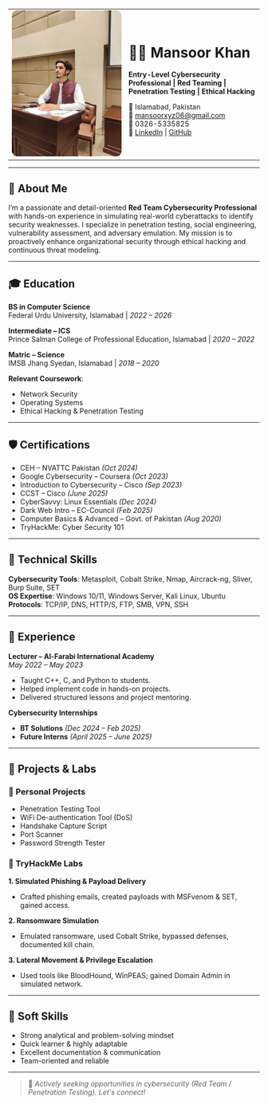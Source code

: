 <table>
<tr>
<td width="220px" align="center">
  <img src="profile pic.jpg" width="220" alt="Mansoor Khan" style="border-radius: 10px;">
</td>
<td>

# 👨‍💻 Mansoor Khan

**Entry-Level Cybersecurity Professional | Red Teaming | Penetration Testing | Ethical Hacking**

📍 Islamabad, Pakistan  
📧 mansoorxyz06@gmail.com  
📱 0326-5335825  
🔗 [LinkedIn](https://www.linkedin.com/in/mansoor-k-5687b1299) | [GitHub](https://github.com/123-mansoor)

</td>
</tr>
</table>

---

## 🧠 About Me

I’m a passionate and detail-oriented **Red Team Cybersecurity Professional** with hands-on experience in simulating real-world cyberattacks to identify security weaknesses. I specialize in penetration testing, social engineering, vulnerability assessment, and adversary emulation. My mission is to proactively enhance organizational security through ethical hacking and continuous threat modeling.

---

## 🎓 Education

**BS in Computer Science**  
Federal Urdu University, Islamabad | *2022 – 2026*

**Intermediate – ICS**  
Prince Salman College of Professional Education, Islamabad | *2020 – 2022*

**Matric – Science**  
IMSB Jhang Syedan, Islamabad | *2018 – 2020*

**Relevant Coursework**:  
- Network Security  
- Operating Systems  
- Ethical Hacking & Penetration Testing  

---

## 🛡️ Certifications

- CEH – NVATTC Pakistan *(Oct 2024)*  
- Google Cybersecurity – Coursera *(Oct 2023)*  
- Introduction to Cybersecurity – Cisco *(Sep 2023)*  
- CCST – Cisco *(June 2025)*  
- CyberSavvy: Linux Essentials *(Dec 2024)*  
- Dark Web Intro – EC-Council *(Feb 2025)*  
- Computer Basics & Advanced – Govt. of Pakistan *(Aug 2020)*  
- TryHackMe: Cyber Security 101

---

## 🧰 Technical Skills

**Cybersecurity Tools**: Metasploit, Cobalt Strike, Nmap, Aircrack-ng, Sliver, Burp Suite, SET  
**OS Expertise**: Windows 10/11, Windows Server, Kali Linux, Ubuntu  
**Protocols**: TCP/IP, DNS, HTTP/S, FTP, SMB, VPN, SSH  

---

## 💼 Experience

**Lecturer – Al-Farabi International Academy**  
*May 2022 – May 2023*  
- Taught C++, C, and Python to students.  
- Helped implement code in hands-on projects.  
- Delivered structured lessons and project mentoring.

**Cybersecurity Internships**  
- **BT Solutions** *(Dec 2024 – Feb 2025)*  
- **Future Interns** *(April 2025 – June 2025)*  

---

## 🔬 Projects & Labs

### 🔧 Personal Projects
- Penetration Testing Tool  
- WiFi De-authentication Tool (DoS)  
- Handshake Capture Script  
- Port Scanner  
- Password Strength Tester  

### 🧪 TryHackMe Labs

**1. Simulated Phishing & Payload Delivery**  
- Crafted phishing emails, created payloads with MSFvenom & SET, gained access.

**2. Ransomware Simulation**  
- Emulated ransomware, used Cobalt Strike, bypassed defenses, documented kill chain.

**3. Lateral Movement & Privilege Escalation**  
- Used tools like BloodHound, WinPEAS; gained Domain Admin in simulated network.

---

## 🤝 Soft Skills

- Strong analytical and problem-solving mindset  
- Quick learner & highly adaptable  
- Excellent documentation & communication  
- Team-oriented and reliable  

---

> 🚀 *Actively seeking opportunities in cybersecurity (Red Team / Penetration Testing). Let's connect!*
